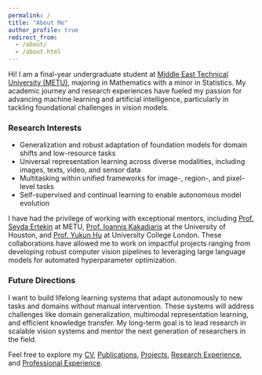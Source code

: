 ```yaml
---
permalink: /
title: "About Me"
author_profile: true
redirect_from: 
  - /about/
  - /about.html
---
```


Hi! I am a final-year undergraduate student at [Middle East Technical University (METU)](https://www.metu.edu.tr/), majoring in Mathematics with a minor in Statistics. My academic journey and research experiences have fueled my passion for advancing machine learning and artificial intelligence, particularly in tackling foundational challenges in vision models.

### Research Interests

- Generalization and robust adaptation of foundation models for domain shifts and low-resource tasks  
- Universal representation learning across diverse modalities, including images, texts, video, and sensor data  
- Multitasking within unified frameworks for image-, region-, and pixel-level tasks  
- Self-supervised and continual learning to enable autonomous model evolution  

I have had the privilege of working with exceptional mentors, including [Prof. Seyda Ertekin](https://avesis.metu.edu.tr/sertekin) at METU, [Prof. Ioannis Kakadiaris](https://uh.edu/cbl/people/about-director.php) at the University of Houston, and [Prof. Yukun Hu](https://ucl.ac.uk) at University College London. These collaborations have allowed me to work on impactful projects ranging from developing robust computer vision pipelines to leveraging large language models for automated hyperparameter optimization.

### Future Directions

I want to build lifelong learning systems that adapt autonomously to new tasks and domains without manual intervention. These systems will address challenges like domain generalization, multimodal representation learning, and efficient knowledge transfer. My long-term goal is to lead research in scalable vision systems and mentor the next generation of researchers in the field.

Feel free to explore my [CV](./cv/), [Publications](./publications/), [Projects](./projects/), [Research Experience](./research/), and [Professional Experience](./professional/).
